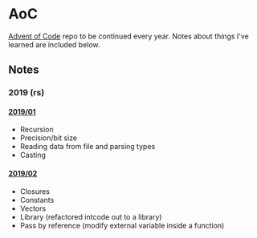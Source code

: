 # AoC
[Advent of Code](https://adventofcode.com) repo to be continued every year. Notes about things I've learned are included below.

## Notes
### 2019 (rs)
#### [2019/01](https://github.com/estysdesu/AoC/tree/master/2019/01)
* Recursion
* Precision/bit size
* Reading data from file and parsing types
* Casting

#### [2019/02](https://github.com/estysdesu/AoC/tree/master/2019/02)
* Closures
* Constants
* Vectors
* Library (refactored intcode out to a library)
* Pass by reference (modify external variable inside a function)
